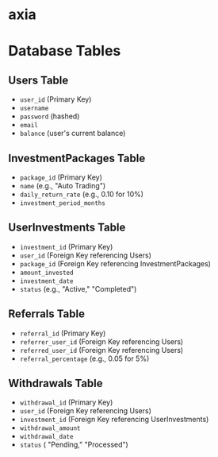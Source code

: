 # axia

# Database Tables

## Users Table

- `user_id` (Primary Key)
- `username`
- `password` (hashed)
- `email`
- `balance` (user's current balance)

## InvestmentPackages Table

- `package_id` (Primary Key)
- `name` (e.g., "Auto Trading")
- `daily_return_rate` (e.g., 0.10 for 10%)
- `investment_period_months`

## UserInvestments Table

- `investment_id` (Primary Key)
- `user_id` (Foreign Key referencing Users)
- `package_id` (Foreign Key referencing InvestmentPackages)
- `amount_invested`
- `investment_date`
- `status` (e.g., "Active," "Completed")

## Referrals Table

- `referral_id` (Primary Key)
- `referrer_user_id` (Foreign Key referencing Users)
- `referred_user_id` (Foreign Key referencing Users)
- `referral_percentage` (e.g., 0.05 for 5%)

## Withdrawals Table

- `withdrawal_id` (Primary Key)
- `user_id` (Foreign Key referencing Users)
- `investment_id` (Foreign Key referencing UserInvestments)
- `withdrawal_amount`
- `withdrawal_date`
- `status` ( "Pending," "Processed")

